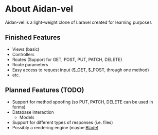 # About Aidan-vel

Aidan-vel is a light-weight clone of Laravel created for learning purposes

## Finished Features

* Views (basic)
* Controllers
* Routes (Support for GET, POST, PUT, PATCH, DELETE)
* Route parameters
* Easy access to request input ($_GET, $_POST, through one method)
* etc.

## Planned Features (TODO)

* Support for method spoofing (so PUT, PATCH, DELETE can be used in forms)
* Database interaction
    * Models
* Support for different types of responses (i.e. files)
* Possibly a rendering engine (maybe [Blade](https://github.com/jenssegers/blade))
